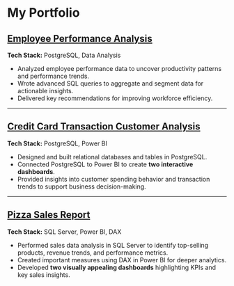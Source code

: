 # My Portfolio

## [Employee Performance Analysis](LINK_TO_REPO)
**Tech Stack:** PostgreSQL, Data Analysis  
- Analyzed employee performance data to uncover productivity patterns and performance trends.  
- Wrote advanced SQL queries to aggregate and segment data for actionable insights.  
- Delivered key recommendations for improving workforce efficiency.

---

## [Credit Card Transaction Customer Analysis](LINK_TO_REPO)
**Tech Stack:** PostgreSQL, Power BI  
- Designed and built relational databases and tables in PostgreSQL.  
- Connected PostgreSQL to Power BI to create **two interactive dashboards**.  
- Provided insights into customer spending behavior and transaction trends to support business decision-making.

---

## [Pizza Sales Report](LINK_TO_REPO)
**Tech Stack:** SQL Server, Power BI, DAX  
- Performed sales data analysis in SQL Server to identify top-selling products, revenue trends, and performance metrics.  
- Created important measures using DAX in Power BI for deeper analytics.  
- Developed **two visually appealing dashboards** highlighting KPIs and key sales insights.


